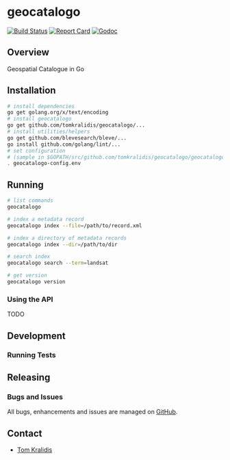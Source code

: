 # geocatalogo

[![Build Status](https://travis-ci.org/tomkralidis/geocatalogo.png)](https://travis-ci.org/tomkralidis/geocatalogo)
[![Report Card](https://goreportcard.com/badge/github.com/tomkralidis/geocatalogo)](https://goreportcard.com/report/github.com/tomkralidis/geocatalogo)
[![Godoc](http://img.shields.io/badge/godoc-reference-blue.svg?style=flat)](https://godoc.org/github.com/tomkralidis/geocatalogo)

## Overview

Geospatial Catalogue in Go

## Installation

```bash
# install dependencies
go get golang.org/x/text/encoding
# install geocatalogo
go get github.com/tomkralidis/geocatalogo/...
# install utilities/helpers
go get github.com/blevesearch/bleve/...
go install github.com/golang/lint/...
# set configuration
# (sample in $GOPATH/src/github.com/tomkralidis/geocatalogo/geocatalogo-config.env)
. geocatalogo-config.env
```

## Running

```bash
# list commands
geocatalogo

# index a metadata record
geocatalogo index --file=/path/to/record.xml

# index a directory of metadata records
geocatalogo index --dir=/path/to/dir

# search index
geocatalogo search --term=landsat

# get version
geocatalogo version
```

### Using the API

TODO

## Development

### Running Tests

## Releasing

### Bugs and Issues

All bugs, enhancements and issues are managed on [GitHub](https://github.com/tomkralidis/geocatalogo).

## Contact

* [Tom Kralidis](https://github.com/tomkralidis)

